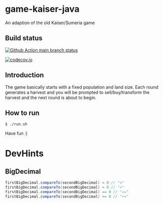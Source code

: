 # game-kaiser-java
An adaption of the old Kaiser/Sumeria game

## Build status
[![Github Action main branch status](https://github.com/ottlinger/game-kaiser-java/actions/workflows/maven.yml/badge.svg?branch=main)](https://github.com/ottlinger/game-kaiser-java/actions)

[![codecov.io](https://codecov.io/github/ottlinger/game-kaiser-java/coverage.svg?branch=main)](https://codecov.io/github/ottlinger/game-kaiser-java?branch=main)

## Introduction

The game basically starts with a fixed population and land size.
Each round generates a harvest and you will be prompted to sell/buy/transform the harvest and the next round is about to begin.

## How to run

```
$ ./run.sh
```

Have fun :)

# DevHints

## BigDecimal

```java
firstBigDecimal.compareTo(secondBigDecimal) < 0 // "<"
firstBigDecimal.compareTo(secondBigDecimal) > 0 // ">"    
firstBigDecimal.compareTo(secondBigDecimal) == 0 // "=="  
firstBigDecimal.compareTo(secondBigDecimal) >= 0 // ">="   
```
